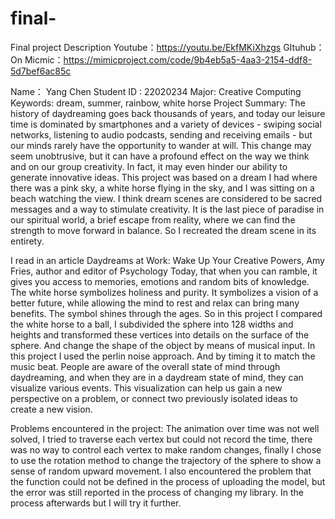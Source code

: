 # final-
Final project Description
Youtube：https://youtu.be/EkfMKiXhzgs
GItuhub：
On Micmic：https://mimicproject.com/code/9b4eb5a5-4aa3-2154-ddf8-5d7bef6ac85c

Name： Yang Chen
Student ID : 22020234
Major: Creative Computing
Keywords: dream, summer, rainbow, white horse
Project Summary: The history of daydreaming goes back thousands of years, and today our leisure time is dominated by smartphones and a variety of devices - swiping social networks, listening to audio podcasts, sending and receiving emails - but our minds rarely have the opportunity to wander at will. This change may seem unobtrusive, but it can have a profound effect on the way we think and on our group creativity. In fact, it may even hinder our ability to generate innovative ideas. This project was based on a dream I had where there was a pink sky, a white horse flying in the sky, and I was sitting on a beach watching the view. I think dream scenes are considered to be sacred messages and a way to stimulate creativity. It is the last piece of paradise in our spiritual world, a brief escape from reality, where we can find the strength to move forward in balance. So I recreated the dream scene in its entirety.

I read in an article Daydreams at Work: Wake Up Your Creative Powers, Amy Fries, author and editor of Psychology Today, that when you can ramble, it gives you access to memories, emotions and random bits of knowledge. The white horse symbolizes holiness and purity. It symbolizes a vision of a better future, while allowing the mind to rest and relax can bring many benefits. The symbol shines through the ages. So in this project I compared the white horse to a ball, I subdivided the sphere into 128 widths and heights and transformed these vertices into details on the surface of the sphere. And change the shape of the object by means of musical input. In this project I used the perlin noise approach. And by timing it to match the music beat. People are aware of the overall state of mind through daydreaming, and when they are in a daydream state of mind, they can visualize various events. This visualization can help us gain a new perspective on a problem, or connect two previously isolated ideas to create a new vision.


Problems encountered in the project: The animation over time was not well solved, I tried to traverse each vertex but could not record the time, there was no way to control each vertex to make random changes, finally I chose to use the rotation method to change the trajectory of the sphere to show a sense of random upward movement. I also encountered the problem that the function could not be defined in the process of uploading the model, but the error was still reported in the process of changing my library. In the process afterwards but I will try it further.

